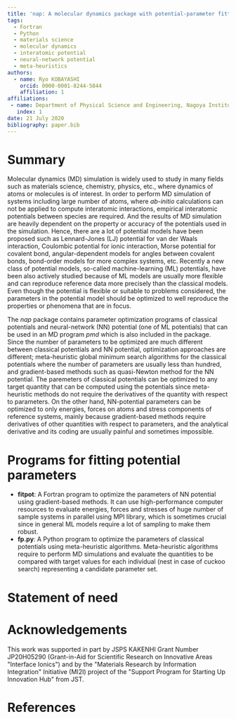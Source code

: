 ```yaml
---
title: 'nap: A molecular dynamics package with potential-parameter fitting programs'
tags:
  - Fortran
  - Python
  - materials science
  - molecular dynamics
  - interatomic potential
  - neural-network potential
  - meta-heuristics
authors:
  - name: Ryo KOBAYASHI
    orcid: 0000-0001-8244-5844
    affiliation: 1
affiliations:
 - name: Department of Physical Science and Engineering, Nagoya Institute of Technology
   index: 1
date: 21 July 2020
bibliography: paper.bib
---
```


# Summary

Molecular dynamics (MD) simulation is widely used to study in many fields such as materials science, chemistry, physics, etc., where dynamics of atoms or molecules is of interest. In order to perform MD simulation of systems including large number of atoms, where *ab-initio* calculations can not be applied to compute interatomic interactions, empirical interatomic potentials between species are required. And the results of MD simulation are heavily dependent on the property or accuracy of the potentials used in the simulation. Hence, there are a lot of potential models have been proposed such as Lennard-Jones (LJ) potential for van der Waals interaction, Coulombic potential for ionic interaction, Morse potential for covalent bond, angular-dependent models for angles between covalent bonds, bond-order models for more complex systems, etc. Recently a new class of potential models, so-called machine-learning (ML) potentials, have been also actively studied because of ML models are usually more flexible and can reproduce reference data more precisely than the classical models. Even though the potential is flexible or suitable to problems considered, the parameters in the potential model should be optimized to well reproduce the properties or phenomena that are in focus.

The *nap* package contains parameter optimization programs of classical potentials and neural-network (NN) potential (one of ML potentials) that can be used in an MD program *pmd* which is also included in the package. Since the number of parameters to be optimized are much different between classical potentials and NN potential, optimization approaches are different; meta-heuristic global minimum search algorithms for the classical potentials where the number of parameters are usually less than hundred, and gradient-based methods such as quasi-Newton method for the NN potential.
The paremeters of classical potentials can be optimized to any target quantity that can be computed using the potentials since meta-heuristic methods do not require the derivatives of the quantity with respect to parameters. On the other hand, NN-potential parameters can be optimized to only energies, forces on atoms and stress components of reference systems, mainly because gradient-based methods require derivatives of other quantities with respect to parameters, and the analytical derivative and its coding are usually painful and sometimes impossible.

# Programs for fitting potential parameters

- **fitpot**: A Fortran program to optimize the parameters of NN potential using gradient-based methods. It can use high-performance computer resources to evaluate energies, forces and stresses of huge number of sample systems in parallel using MPI library, which is sometimes crucial since in general ML models require a lot of sampling to make them robust.
- **fp.py**: A Python program to optimize the parameters of classical potentials using meta-heuristic algorithms. Meta-heuristic algorithms require to perform MD simulations and evaluate the quantities to be compared with target values for each individual (nest in case of cuckoo search) representing a candidate parameter set. 


# Statement of need

# Acknowledgements

This work was supported in part by JSPS KAKENHI Grant Number JP20H05290 (Grant-in-Aid for Scientific Research on Innovative Areas "Interface Ionics") and by the "Materials Research by Information Integration" Initiative (MI2I) project of the "Support Program for Starting Up Innovation Hub" from JST.

# References
